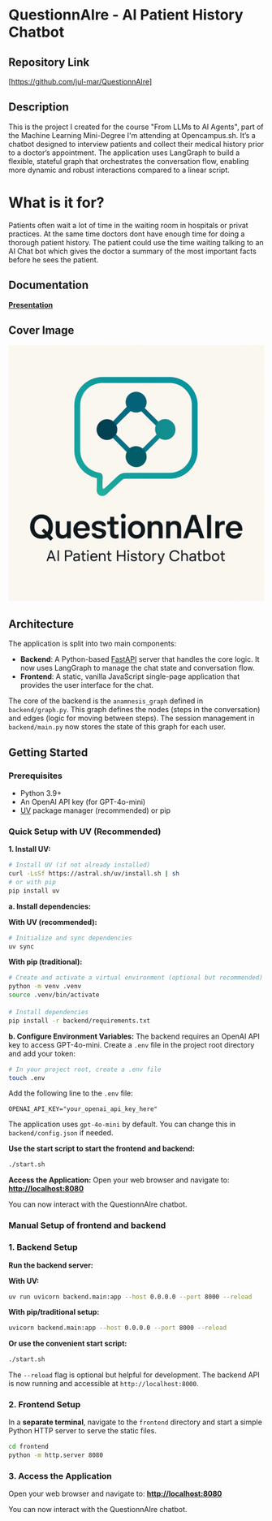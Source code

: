 # QuestionnAIre - AI Patient History Chatbot

## Repository Link

[https://github.com/jul-mar/QuestionnAIre]

## Description
This is the project I created for the course "From LLMs to AI Agents", part of the Machine Learning Mini-Degree I'm attending at Opencampus.sh.
It’s a chatbot designed to interview patients and collect their medical history prior to a doctor’s appointment. The application uses LangGraph to build a flexible, stateful graph that orchestrates the conversation flow, enabling more dynamic and robust interactions compared to a linear script.


# What is it for?
Patients often wait a lot of time in the waiting room in hospitals or privat practices. At the same time doctors dont have enough time for doing a thorough patient history. The patient could use the time waiting talking to an AI Chat bot which gives the doctor a summary of the most important facts before he sees the patient.

## Documentation

**[Presentation](presentation/QuestionnAIre.pptx)**

## Cover Image

![Project Cover Image](presentation/logo.png)

## Architecture
The application is split into two main components:
- **Backend**: A Python-based [FastAPI](https://fastapi.tiangolo.com/) server that handles the core logic. It now uses LangGraph to manage the chat state and conversation flow.
- **Frontend**: A static, vanilla JavaScript single-page application that provides the user interface for the chat.

The core of the backend is the `anamnesis_graph` defined in `backend/graph.py`. This graph defines the nodes (steps in the conversation) and edges (logic for moving between steps). The session management in `backend/main.py` now stores the state of this graph for each user.

## Getting Started

### Prerequisites
- Python 3.9+
- An OpenAI API key (for GPT-4o-mini)
- [UV](https://docs.astral.sh/uv/) package manager (recommended) or pip

### Quick Setup with UV (Recommended)

**1. Install UV:**
```bash
# Install UV (if not already installed)
curl -LsSf https://astral.sh/uv/install.sh | sh
# or with pip
pip install uv
```

**a. Install dependencies:**

**With UV (recommended):**
```bash
# Initialize and sync dependencies
uv sync
```

**With pip (traditional):**
```bash
# Create and activate a virtual environment (optional but recommended)
python -m venv .venv
source .venv/bin/activate

# Install dependencies
pip install -r backend/requirements.txt
```

**b. Configure Environment Variables:**
The backend requires an OpenAI API key to access GPT-4o-mini. Create a `.env` file in the project root directory and add your token:
```bash
# In your project root, create a .env file
touch .env
```
Add the following line to the `.env` file:
```
OPENAI_API_KEY="your_openai_api_key_here"
```
The application uses `gpt-4o-mini` by default. You can change this in `backend/config.json` if needed.


**Use the start script to start the frontend and backend:**
```bash
./start.sh
```


**Access the Application:**
Open your web browser and navigate to:
**[http://localhost:8080](http://localhost:8080)**

You can now interact with the QuestionnAIre chatbot.


### Manual Setup of frontend and backend

### 1. Backend Setup
**Run the backend server:**

**With UV:**
```bash
uv run uvicorn backend.main:app --host 0.0.0.0 --port 8000 --reload
```

**With pip/traditional setup:**
```bash
uvicorn backend.main:app --host 0.0.0.0 --port 8000 --reload
```

**Or use the convenient start script:**
```bash
./start.sh
```

The `--reload` flag is optional but helpful for development. The backend API is now running and accessible at `http://localhost:8000`.

### 2. Frontend Setup
In a **separate terminal**, navigate to the `frontend` directory and start a simple Python HTTP server to serve the static files.

```bash
cd frontend
python -m http.server 8080
```


### 3. Access the Application
Open your web browser and navigate to:
**[http://localhost:8080](http://localhost:8080)**

You can now interact with the QuestionnAIre chatbot.

